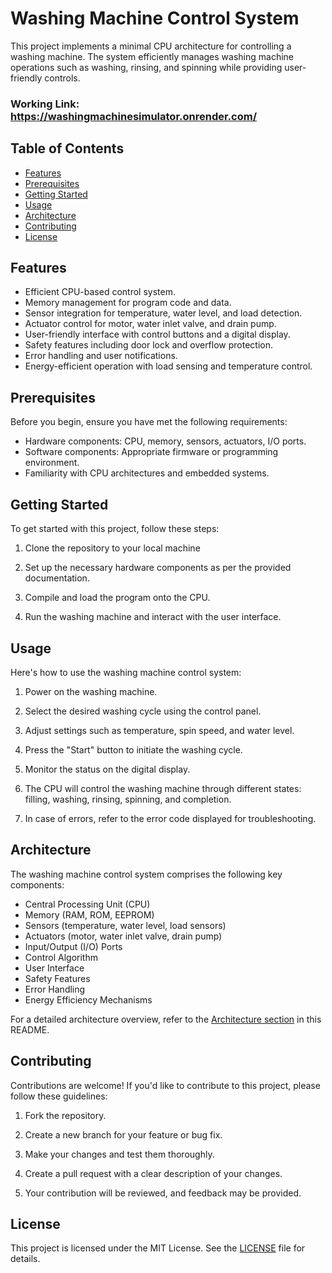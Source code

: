 # Washing Machine Control System

This project implements a minimal CPU architecture for controlling a washing machine. The system efficiently manages washing machine operations such as washing, rinsing, and spinning while providing user-friendly controls.

### Working Link: https://washingmachinesimulator.onrender.com/

## Table of Contents

- [Features](#features)
- [Prerequisites](#prerequisites)
- [Getting Started](#getting-started)
- [Usage](#usage)
- [Architecture](#architecture)
- [Contributing](#contributing)
- [License](#license)

## Features

- Efficient CPU-based control system.
- Memory management for program code and data.
- Sensor integration for temperature, water level, and load detection.
- Actuator control for motor, water inlet valve, and drain pump.
- User-friendly interface with control buttons and a digital display.
- Safety features including door lock and overflow protection.
- Error handling and user notifications.
- Energy-efficient operation with load sensing and temperature control.

## Prerequisites

Before you begin, ensure you have met the following requirements:

- Hardware components: CPU, memory, sensors, actuators, I/O ports.
- Software components: Appropriate firmware or programming environment.
- Familiarity with CPU architectures and embedded systems.

## Getting Started

To get started with this project, follow these steps:

1. Clone the repository to your local machine

2. Set up the necessary hardware components as per the provided documentation.

3. Compile and load the program onto the CPU.

4. Run the washing machine and interact with the user interface.

## Usage

Here's how to use the washing machine control system:

1. Power on the washing machine.

2. Select the desired washing cycle using the control panel.

3. Adjust settings such as temperature, spin speed, and water level.

4. Press the "Start" button to initiate the washing cycle.

5. Monitor the status on the digital display.

6. The CPU will control the washing machine through different states: filling, washing, rinsing, spinning, and completion.

7. In case of errors, refer to the error code displayed for troubleshooting.

## Architecture

The washing machine control system comprises the following key components:

- Central Processing Unit (CPU)
- Memory (RAM, ROM, EEPROM)
- Sensors (temperature, water level, load sensors)
- Actuators (motor, water inlet valve, drain pump)
- Input/Output (I/O) Ports
- Control Algorithm
- User Interface
- Safety Features
- Error Handling
- Energy Efficiency Mechanisms

For a detailed architecture overview, refer to the [Architecture section](#architecture) in this README.

## Contributing

Contributions are welcome! If you'd like to contribute to this project, please follow these guidelines:

1. Fork the repository.

2. Create a new branch for your feature or bug fix.

3. Make your changes and test them thoroughly.

4. Create a pull request with a clear description of your changes.

5. Your contribution will be reviewed, and feedback may be provided.

## License

This project is licensed under the MIT License. See the [LICENSE](LICENSE) file for details.
